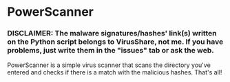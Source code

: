 # PowerScanner
### DISCLAIMER: The malware signatures/hashes' link(s) written on the Python script belongs to VirusShare, not me. If you have problems, just write them in the "issues" tab or ask the web.
PowerScanner is a simple virus scanner that scans the directory you've entered and checks if there is a match with the malicious hashes. That's all!


